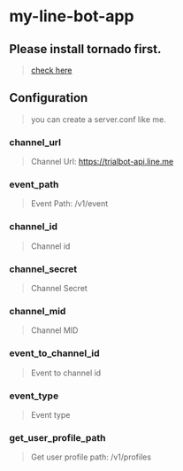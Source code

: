 # my-line-bot-app

## Please install tornado first.
> [check here](https://github.com/wangchenshu/myshare/blob/master/Tornado.org)

## Configuration
> you can create a server.conf like me.

### channel_url
> Channel Url: https://trialbot-api.line.me

### event_path
> Event Path: /v1/event

### channel_id
> Channel id

### channel_secret
> Channel Secret

### channel_mid
> Channel MID

### event_to_channel_id
> Event to channel id

### event_type
> Event type

### get_user_profile_path
> Get user profile path: /v1/profiles